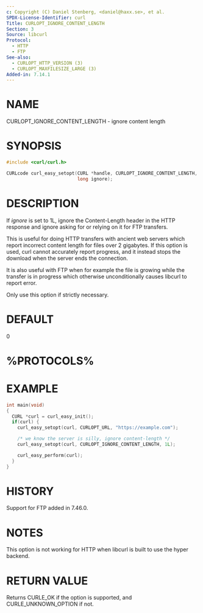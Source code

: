 ```yaml
---
c: Copyright (C) Daniel Stenberg, <daniel@haxx.se>, et al.
SPDX-License-Identifier: curl
Title: CURLOPT_IGNORE_CONTENT_LENGTH
Section: 3
Source: libcurl
Protocol:
  - HTTP
  - FTP
See-also:
  - CURLOPT_HTTP_VERSION (3)
  - CURLOPT_MAXFILESIZE_LARGE (3)
Added-in: 7.14.1
---
```


# NAME

CURLOPT_IGNORE_CONTENT_LENGTH - ignore content length

# SYNOPSIS

~~~c
#include <curl/curl.h>

CURLcode curl_easy_setopt(CURL *handle, CURLOPT_IGNORE_CONTENT_LENGTH,
                          long ignore);
~~~

# DESCRIPTION

If *ignore* is set to 1L, ignore the Content-Length header in the HTTP
response and ignore asking for or relying on it for FTP transfers.

This is useful for doing HTTP transfers with ancient web servers which report
incorrect content length for files over 2 gigabytes. If this option is used,
curl cannot accurately report progress, and it instead stops the download when
the server ends the connection.

It is also useful with FTP when for example the file is growing while the
transfer is in progress which otherwise unconditionally causes libcurl to
report error.

Only use this option if strictly necessary.

# DEFAULT

0

# %PROTOCOLS%

# EXAMPLE

~~~c
int main(void)
{
  CURL *curl = curl_easy_init();
  if(curl) {
    curl_easy_setopt(curl, CURLOPT_URL, "https://example.com");

    /* we know the server is silly, ignore content-length */
    curl_easy_setopt(curl, CURLOPT_IGNORE_CONTENT_LENGTH, 1L);

    curl_easy_perform(curl);
  }
}
~~~

# HISTORY

Support for FTP added in 7.46.0.

# NOTES

This option is not working for HTTP when libcurl is built to use the hyper
backend.

# RETURN VALUE

Returns CURLE_OK if the option is supported, and CURLE_UNKNOWN_OPTION if not.
